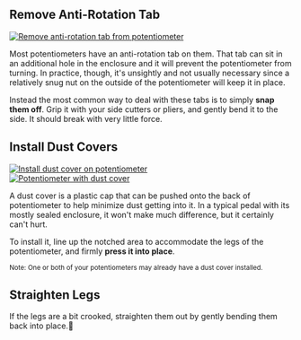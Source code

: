 ## Remove Anti-Rotation Tab

<div class="float-start d-inline-block me-3 mb-3" style="max-width:350px">
  <a data-fancybox href="/img/pot-remove-tab.png">
    <img class="img img-fluid" src="/img/thumb-pot-remove-tab.png" alt="Remove anti-rotation tab from potentiometer">
  </a>
</div>

Most potentiometers have an anti-rotation tab on them. That tab can sit in an additional hole in the enclosure and it will prevent the potentiometer from turning. In practice, though, it's unsightly and not usually necessary since a relatively snug nut on the outside of the potentiometer will keep it in place.

Instead the most common way to deal with these tabs is to simply **snap them off**. Grip it with your side cutters or pliers, and gently bend it to the side. It should break with very little force.

## Install Dust Covers

<div class="mb-3">
  <a data-fancybox href="/img/pot-install-dust-cover.png">
    <img class="img img-fluid" src="/img/thumb-pot-install-dust-cover.png" alt="Install dust cover on potentiometer">
  </a>
</div>

<div class="float-end d-inline-block ms-3 mb-3" style="max-width:350px">
  <a data-fancybox href="/img/pot-with-dust-cover.png">
    <img class="img img-fluid" src="/img/thumb-pot-with-dust-cover.png" alt="Potentiometer with dust cover">
  </a>
</div>

A dust cover is a plastic cap that can be pushed onto the back of potentiometer to help minimize dust getting into it. In a typical pedal with its mostly sealed enclosure, it won't make much difference, but it certainly can't hurt.

To install it, line up the notched area to accommodate the legs of the potentiometer, and firmly **press it into place**.

<small>Note: One or both of your potentiometers may already have a dust cover installed.</small>

## Straighten Legs

If the legs are a bit crooked, straighten them out by gently bending them back into place.

